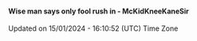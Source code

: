 #### Wise man says only fool rush in - McKidKneeKaneSir
Updated on 15/01/2024 - 16:10:52 (UTC) Time Zone
